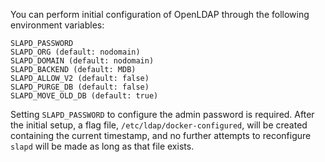 You can perform initial configuration of OpenLDAP through the
following environment variables:

```
SLAPD_PASSWORD
SLAPD_ORG (default: nodomain)
SLAPD_DOMAIN (default: nodomain)
SLAPD_BACKEND (default: MDB)
SLAPD_ALLOW_V2 (default: false)
SLAPD_PURGE_DB (default: false)
SLAPD_MOVE_OLD_DB (default: true)
```

Setting `SLAPD_PASSWORD` to configure the admin password is required.
After the initial setup, a flag file, `/etc/ldap/docker-configured`,
will be created containing the current timestamp, and no further
attempts to reconfigure `slapd` will be made as long as that file
exists.
